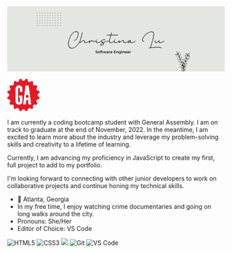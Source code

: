 ![Personal Github Banner](bannerwhite.png)

<img src="https://github.com/christinalu3799/christinalu3799/blob/main/general-assembly_logo.png" alt="GA Logo" width="75"/>
<br>

I am currently a coding bootcamp student with General Assembly. I am on track to graduate at the end of November, 2022. In the meantime, I am excited to learn more about the industry and leverage my problem-solving skills and creativity to a lifetime of learning.

Currently, I am advancing my proficiency in JavaScript to create my first, full project to add to my portfolio. 

I'm looking forward to connecting with other junior developers to work on collaborative projects and continue honing my technical skills.

- 📍 Atlanta, Georgia
- In my free time, I enjoy watching crime documentaries and going on long walks around the city.
- Pronouns: She/Her
- Editor of Choice: VS Code 


![HTML5](https://img.shields.io/badge/-HTML5-%23E44D27?style=flat-square&logo=html5&logoColor=ffffff)
![CSS3](https://img.shields.io/badge/-CSS3-%231572B6?style=flat-square&logo=css3)
<img src="https://img.shields.io/badge/-JavaScript-%23F7DF1C?style=flat-square&logo=javascript&logoColor=000000&labelColor=%23F7DF1C&color=%23FFCE5A" src="JavaScript"/>
<img src="https://img.shields.io/badge/-Git-%23F05032?style=flat-square&logo=git&logoColor=%23ffffff" alt="Git"/>
<img src="https://img.shields.io/badge/-VSCode-%23007ACC?style=flat-square&logo=visual-studio-code" alt="VS Code"/>
